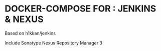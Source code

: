 #  DOCKER-COMPOSE FOR : JENKINS & NEXUS

Based on h1kkan/jenkins 

Include Sonatype Nexus Repository Manager 3

